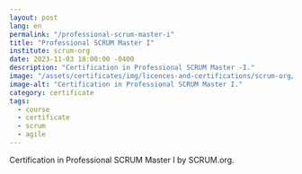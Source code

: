 ```yaml
---
layout: post
lang: en
permalink: "/professional-scrum-master-i"
title: "Professional SCRUM Master I"
institute: scrum-org
date: 2023-11-03 18:00:00 -0400
description: "Certification in Professional SCRUM Master -I."
image: "/assets/certificates/img/licences-and-certifications/scrum-org/professional-scrum-master-i.jpg"
image-alt: "Certification in Professional SCRUM Master I."
category: certificate
tags:
  - course
  - certificate
  - scrum
  - agile
---
```


Certification in Professional SCRUM Master I by SCRUM.org.
